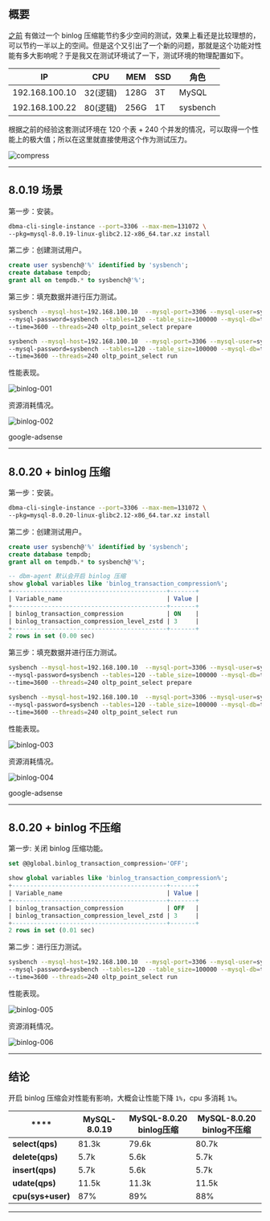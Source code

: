 ## 概要
[之前](/blogs/809502061) 有做过一个 binlog 压缩能节约多少空间的测试，效果上看还是比较理想的，可以节约一半以上的空间。但是这个又引出了一个新的问题，那就是这个功能对性能有多大影响呢？于是我又在测试环境试了一下，测试环境的物理配置如下。

|**IP**|**CPU**|**MEM**|**SSD**|**角色**|
|------|-------|-------|-------|-------|
|192.168.100.10|32(逻辑)| 128G  | 3T    |MySQL|
|192.168.100.22|80(逻辑)| 256G  | 1T    |sysbench|

根据之前的经验这套测试环境在 120 个表 + 240 个并发的情况，可以取得一个性能上的极大值；所以在这里就直接使用这个作为测试压力。

![compress](static/2020-18/compress-001.png)

---


## 8.0.19 场景
第一步：安装。
```bash
dbma-cli-single-instance --port=3306 --max-mem=131072 \
--pkg=mysql-8.0.19-linux-glibc2.12-x86_64.tar.xz install
```
第二步：创建测试用户。
```sql
create user sysbench@'%' identified by 'sysbench';
create database tempdb;
grant all on tempdb.* to sysbench@'%';
```
第三步：填充数据并进行压力测试。
```bash
sysbench --mysql-host=192.168.100.10  --mysql-port=3306 --mysql-user=sysbench \
--mysql-password=sysbench --tables=120 --table_size=100000 --mysql-db=tempdb \
--time=3600 --threads=240 oltp_point_select prepare

sysbench --mysql-host=192.168.100.10  --mysql-port=3306 --mysql-user=sysbench \
--mysql-password=sysbench --tables=120 --table_size=100000 --mysql-db=tempdb \
--time=3600 --threads=240 oltp_point_select run
```

性能表现。

![binlog-001](static/2020-18/binlog-001.png)

资源消耗情况。

![binlog-002](static/2020-18/binlog-002.png)

google-adsense

---

## 8.0.20 + binlog 压缩
第一步：安装。
```bash
dbma-cli-single-instance --port=3306 --max-mem=131072 \
--pkg=mysql-8.0.20-linux-glibc2.12-x86_64.tar.xz install
```
第二步：创建测试用户。
```sql
create user sysbench@'%' identified by 'sysbench';
create database tempdb;
grant all on tempdb.* to sysbench@'%';

-- dbm-agent 默认会开启 binlog 压缩
show global variables like 'binlog_transaction_compression%';
+-------------------------------------------+-------+
| Variable_name                             | Value |
+-------------------------------------------+-------+
| binlog_transaction_compression            | ON    |
| binlog_transaction_compression_level_zstd | 3     |
+-------------------------------------------+-------+
2 rows in set (0.00 sec)
```
第三步：填充数据并进行压力测试。
```bash
sysbench --mysql-host=192.168.100.10  --mysql-port=3306 --mysql-user=sysbench \
--mysql-password=sysbench --tables=120 --table_size=100000 --mysql-db=tempdb \
--time=3600 --threads=240 oltp_point_select prepare

sysbench --mysql-host=192.168.100.10  --mysql-port=3306 --mysql-user=sysbench \
--mysql-password=sysbench --tables=120 --table_size=100000 --mysql-db=tempdb \
--time=3600 --threads=240 oltp_point_select run
```

性能表现。

![binlog-003](static/2020-18/binlog-003.png)

资源消耗情况。

![binlog-004](static/2020-18/binlog-004.png)

google-adsense

---

## 8.0.20 + binlog 不压缩
第一步: 关闭 binlog 压缩功能。
```sql
set @@global.binlog_transaction_compression='OFF';

show global variables like 'binlog_transaction_compression%';
+-------------------------------------------+-------+
| Variable_name                             | Value |
+-------------------------------------------+-------+
| binlog_transaction_compression            | OFF   |
| binlog_transaction_compression_level_zstd | 3     |
+-------------------------------------------+-------+
2 rows in set (0.01 sec)
```

第二步：进行压力测试。

```bash
sysbench --mysql-host=192.168.100.10  --mysql-port=3306 --mysql-user=sysbench \
--mysql-password=sysbench --tables=120 --table_size=100000 --mysql-db=tempdb \
--time=3600 --threads=240 oltp_point_select run
```

性能表现。

![binlog-005](static/2020-18/binlog-005.png)

资源消耗情况。

![binlog-006](static/2020-18/binlog-006.png)

---

## 结论
开启 binlog 压缩会对性能有影响，大概会让性能下降 `1%`，cpu 多消耗 `1%`。

|****          |**MySQL-8.0.19**|**MySQL-8.0.20 binlog压缩**|**MySQL-8.0.20 binlog不压缩**|
|----------------|----------------|--------------------|---------------------|
|**select(qps)** |81.3k           |79.6k               | 80.7k               |
|**delete(qps)** |5.7k            |5.6k                | 5.7k                |
|**insert(qps)** |5.7k            |5.6k                | 5.7k                |
|**udate(qps)**  |11.5k           |11.3k               | 11.5k               |
|**cpu(sys+user)**    |87%             |89%                 | 88%                 |


---
